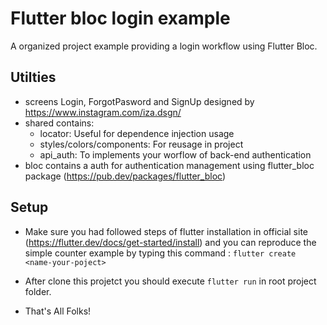 # Flutter bloc login example
A organized project example providing a login workflow using Flutter Bloc. 

## Utilties 
 - screens Login, ForgotPasword and SignUp designed by https://www.instagram.com/iza.dsgn/
 - shared contains:
    - locator: Useful for dependence injection usage
    - styles/colors/components: For reusage in project 
    - api_auth: To implements your worflow of back-end authentication 
 - bloc contains a auth for authentication management using flutter_bloc package (https://pub.dev/packages/flutter_bloc)  
 
 ## Setup 
 
 - Make sure you had followed steps of flutter installation in official site (https://flutter.dev/docs/get-started/install) and you can reproduce the simple counter example by typing this command : ```flutter create <name-your-poject>```

 - After clone this projetct you should execute ```flutter run``` in root project folder.  
 
 - That's All Folks!
